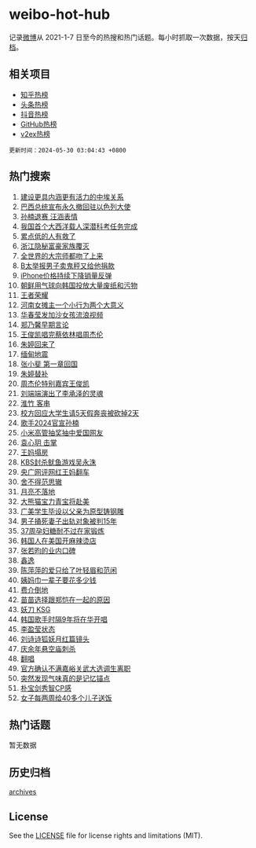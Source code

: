 # weibo-hot-hub

记录[微博](https://www.weibo.com)从 2021-1-7 日至今的热搜和热门话题。每小时抓取一次数据，按天[归档](archives)。

## 相关项目

- [知乎热榜](https://github.com/lonnyzhang423/zhihu-hot-hub)
- [头条热榜](https://github.com/lonnyzhang423/toutiao-hot-hub)
- [抖音热榜](https://github.com/lonnyzhang423/douyin-hot-hub)
- [GitHub热榜](https://github.com/lonnyzhang423/github-hot-hub)
- [v2ex热榜](https://github.com/lonnyzhang423/v2ex-hot-hub)


`更新时间：2024-05-30 03:04:43 +0800`

## 热门搜索

1. [建设更具内涵更有活力的中埃关系](https://m.weibo.cn/search?containerid=100103type%3D1%26t%3D10%26q%3D%23%E5%BB%BA%E8%AE%BE%E6%9B%B4%E5%85%B7%E5%86%85%E6%B6%B5%E6%9B%B4%E6%9C%89%E6%B4%BB%E5%8A%9B%E7%9A%84%E4%B8%AD%E5%9F%83%E5%85%B3%E7%B3%BB%23&stream_entry_id=51&isnewpage=1&extparam=seat%3D1%26filter_type%3Drealtimehot%26stream_entry_id%3D51%26c_type%3D51%26pos%3D0%26cate%3D10103%26q%3D%2523%25E5%25BB%25BA%25E8%25AE%25BE%25E6%259B%25B4%25E5%2585%25B7%25E5%2586%2585%25E6%25B6%25B5%25E6%259B%25B4%25E6%259C%2589%25E6%25B4%25BB%25E5%258A%259B%25E7%259A%2584%25E4%25B8%25AD%25E5%259F%2583%25E5%2585%25B3%25E7%25B3%25BB%2523%26dgr%3D0%26display_time%3D1717009482%26pre_seqid%3D1717009482799031574164)
1. [巴西总统宣布永久撤回驻以色列大使](https://m.weibo.cn/search?containerid=100103type%3D1%26t%3D10%26q%3D%23%E5%B7%B4%E8%A5%BF%E6%80%BB%E7%BB%9F%E5%AE%A3%E5%B8%83%E6%B0%B8%E4%B9%85%E6%92%A4%E5%9B%9E%E9%A9%BB%E4%BB%A5%E8%89%B2%E5%88%97%E5%A4%A7%E4%BD%BF%23&stream_entry_id=31&isnewpage=1&extparam=seat%3D1%26filter_type%3Drealtimehot%26lcate%3D5001%26c_type%3D31%26realpos%3D1%26cate%3D5001%26q%3D%2523%25E5%25B7%25B4%25E8%25A5%25BF%25E6%2580%25BB%25E7%25BB%259F%25E5%25AE%25A3%25E5%25B8%2583%25E6%25B0%25B8%25E4%25B9%2585%25E6%2592%25A4%25E5%259B%259E%25E9%25A9%25BB%25E4%25BB%25A5%25E8%2589%25B2%25E5%2588%2597%25E5%25A4%25A7%25E4%25BD%25BF%2523%26band_rank%3D1%26stream_entry_id%3D31%26pos%3D0%26dgr%3D0%26flag%3D2%26display_time%3D1717009482%26pre_seqid%3D1717009482799031574164)
1. [孙楠退赛 汪涵表情](https://m.weibo.cn/search?containerid=100103type%3D1%26t%3D10%26q%3D%E5%AD%99%E6%A5%A0%E9%80%80%E8%B5%9B+%E6%B1%AA%E6%B6%B5%E8%A1%A8%E6%83%85&stream_entry_id=31&isnewpage=1&extparam=seat%3D1%26filter_type%3Drealtimehot%26lcate%3D5001%26c_type%3D31%26realpos%3D2%26cate%3D5001%26q%3D%25E5%25AD%2599%25E6%25A5%25A0%25E9%2580%2580%25E8%25B5%259B%2520%25E6%25B1%25AA%25E6%25B6%25B5%25E8%25A1%25A8%25E6%2583%2585%26band_rank%3D2%26stream_entry_id%3D31%26pos%3D1%26dgr%3D0%26flag%3D2%26display_time%3D1717009482%26pre_seqid%3D1717009482799031574164)
1. [我国首个大西洋载人深潜科考任务完成](https://m.weibo.cn/search?containerid=100103type%3D1%26t%3D10%26q%3D%23%E6%88%91%E5%9B%BD%E9%A6%96%E4%B8%AA%E5%A4%A7%E8%A5%BF%E6%B4%8B%E8%BD%BD%E4%BA%BA%E6%B7%B1%E6%BD%9C%E7%A7%91%E8%80%83%E4%BB%BB%E5%8A%A1%E5%AE%8C%E6%88%90%23&stream_entry_id=31&isnewpage=1&extparam=seat%3D1%26filter_type%3Drealtimehot%26lcate%3D5001%26c_type%3D31%26realpos%3D3%26cate%3D5001%26q%3D%2523%25E6%2588%2591%25E5%259B%25BD%25E9%25A6%2596%25E4%25B8%25AA%25E5%25A4%25A7%25E8%25A5%25BF%25E6%25B4%258B%25E8%25BD%25BD%25E4%25BA%25BA%25E6%25B7%25B1%25E6%25BD%259C%25E7%25A7%2591%25E8%2580%2583%25E4%25BB%25BB%25E5%258A%25A1%25E5%25AE%258C%25E6%2588%2590%2523%26band_rank%3D3%26stream_entry_id%3D31%26pos%3D2%26dgr%3D0%26flag%3D0%26display_time%3D1717009482%26pre_seqid%3D1717009482799031574164)
1. [累点低的人有救了](https://m.weibo.cn/search?containerid=100103type%3D1%26t%3D10%26q%3D%23%E7%B4%AF%E7%82%B9%E4%BD%8E%E7%9A%84%E4%BA%BA%E6%9C%89%E6%95%91%E4%BA%86%23&stream_entry_id=31&isnewpage=1&extparam=seat%3D1%26filter_type%3Drealtimehot%26lcate%3D5001%26c_type%3D31%26cate%3D5001%26q%3D%2523%25E7%25B4%25AF%25E7%2582%25B9%25E4%25BD%258E%25E7%259A%2584%25E4%25BA%25BA%25E6%259C%2589%25E6%2595%2591%25E4%25BA%2586%2523%26band_rank%3D4%26adid%3D240043%26is_ad_pos%3D1%26dgr%3D0%26stream_entry_id%3D31%26topic_ad%3D1%26pos%3D3%26display_time%3D1717009482%26pre_seqid%3D1717009482799031574164)
1. [浙江隐秘富豪家族覆灭](https://m.weibo.cn/search?containerid=100103type%3D1%26t%3D10%26q%3D%23%E6%B5%99%E6%B1%9F%E9%9A%90%E7%A7%98%E5%AF%8C%E8%B1%AA%E5%AE%B6%E6%97%8F%E8%A6%86%E7%81%AD%23&stream_entry_id=31&isnewpage=1&extparam=seat%3D1%26filter_type%3Drealtimehot%26lcate%3D5001%26c_type%3D31%26realpos%3D4%26cate%3D5001%26q%3D%2523%25E6%25B5%2599%25E6%25B1%259F%25E9%259A%2590%25E7%25A7%2598%25E5%25AF%258C%25E8%25B1%25AA%25E5%25AE%25B6%25E6%2597%258F%25E8%25A6%2586%25E7%2581%25AD%2523%26band_rank%3D4%26stream_entry_id%3D31%26pos%3D4%26dgr%3D0%26flag%3D2%26display_time%3D1717009482%26pre_seqid%3D1717009482799031574164)
1. [全世界的大宗师都吻了上来](https://m.weibo.cn/search?containerid=100103type%3D1%26t%3D10%26q%3D%E5%85%A8%E4%B8%96%E7%95%8C%E7%9A%84%E5%A4%A7%E5%AE%97%E5%B8%88%E9%83%BD%E5%90%BB%E4%BA%86%E4%B8%8A%E6%9D%A5&stream_entry_id=31&isnewpage=1&extparam=seat%3D1%26filter_type%3Drealtimehot%26lcate%3D5001%26c_type%3D31%26realpos%3D5%26cate%3D5001%26q%3D%25E5%2585%25A8%25E4%25B8%2596%25E7%2595%258C%25E7%259A%2584%25E5%25A4%25A7%25E5%25AE%2597%25E5%25B8%2588%25E9%2583%25BD%25E5%2590%25BB%25E4%25BA%2586%25E4%25B8%258A%25E6%259D%25A5%26band_rank%3D5%26stream_entry_id%3D31%26pos%3D5%26dgr%3D0%26flag%3D2%26display_time%3D1717009482%26pre_seqid%3D1717009482799031574164)
1. [B太举报男子卖鬼秤又给他捐款](https://m.weibo.cn/search?containerid=100103type%3D1%26t%3D10%26q%3D%23B%E5%A4%AA%E4%B8%BE%E6%8A%A5%E7%94%B7%E5%AD%90%E5%8D%96%E9%AC%BC%E7%A7%A4%E5%8F%88%E7%BB%99%E4%BB%96%E6%8D%90%E6%AC%BE%23&stream_entry_id=31&isnewpage=1&extparam=seat%3D1%26filter_type%3Drealtimehot%26lcate%3D5001%26c_type%3D31%26realpos%3D6%26cate%3D5001%26q%3D%2523B%25E5%25A4%25AA%25E4%25B8%25BE%25E6%258A%25A5%25E7%2594%25B7%25E5%25AD%2590%25E5%258D%2596%25E9%25AC%25BC%25E7%25A7%25A4%25E5%258F%2588%25E7%25BB%2599%25E4%25BB%2596%25E6%258D%2590%25E6%25AC%25BE%2523%26band_rank%3D6%26stream_entry_id%3D31%26pos%3D6%26dgr%3D0%26flag%3D2%26display_time%3D1717009482%26pre_seqid%3D1717009482799031574164)
1. [iPhone价格持续下降销量反弹](https://m.weibo.cn/search?containerid=100103type%3D1%26t%3D10%26q%3D%23iPhone%E4%BB%B7%E6%A0%BC%E6%8C%81%E7%BB%AD%E4%B8%8B%E9%99%8D%E9%94%80%E9%87%8F%E5%8F%8D%E5%BC%B9%23&stream_entry_id=31&isnewpage=1&extparam=seat%3D1%26filter_type%3Drealtimehot%26lcate%3D5001%26c_type%3D31%26realpos%3D7%26cate%3D5001%26q%3D%2523iPhone%25E4%25BB%25B7%25E6%25A0%25BC%25E6%258C%2581%25E7%25BB%25AD%25E4%25B8%258B%25E9%2599%258D%25E9%2594%2580%25E9%2587%258F%25E5%258F%258D%25E5%25BC%25B9%2523%26band_rank%3D7%26stream_entry_id%3D31%26pos%3D7%26dgr%3D0%26flag%3D2%26display_time%3D1717009482%26pre_seqid%3D1717009482799031574164)
1. [朝鲜用气球向韩国投放大量废纸和污物](https://m.weibo.cn/search?containerid=100103type%3D1%26t%3D10%26q%3D%23%E6%9C%9D%E9%B2%9C%E7%94%A8%E6%B0%94%E7%90%83%E5%90%91%E9%9F%A9%E5%9B%BD%E6%8A%95%E6%94%BE%E5%A4%A7%E9%87%8F%E5%BA%9F%E7%BA%B8%E5%92%8C%E6%B1%A1%E7%89%A9%23&stream_entry_id=31&isnewpage=1&extparam=seat%3D1%26filter_type%3Drealtimehot%26lcate%3D5001%26c_type%3D31%26realpos%3D8%26cate%3D5001%26q%3D%2523%25E6%259C%259D%25E9%25B2%259C%25E7%2594%25A8%25E6%25B0%2594%25E7%2590%2583%25E5%2590%2591%25E9%259F%25A9%25E5%259B%25BD%25E6%258A%2595%25E6%2594%25BE%25E5%25A4%25A7%25E9%2587%258F%25E5%25BA%259F%25E7%25BA%25B8%25E5%2592%258C%25E6%25B1%25A1%25E7%2589%25A9%2523%26band_rank%3D8%26stream_entry_id%3D31%26pos%3D8%26dgr%3D0%26flag%3D2%26display_time%3D1717009482%26pre_seqid%3D1717009482799031574164)
1. [王者荣耀](https://m.weibo.cn/search?containerid=100103type%3D1%26t%3D10%26q%3D%E7%8E%8B%E8%80%85%E8%8D%A3%E8%80%80&stream_entry_id=31&isnewpage=1&extparam=seat%3D1%26filter_type%3Drealtimehot%26lcate%3D5001%26c_type%3D31%26realpos%3D9%26cate%3D5001%26q%3D%25E7%258E%258B%25E8%2580%2585%25E8%258D%25A3%25E8%2580%2580%26band_rank%3D9%26stream_entry_id%3D31%26pos%3D9%26dgr%3D0%26flag%3D0%26display_time%3D1717009482%26pre_seqid%3D1717009482799031574164)
1. [河南女摊主一个小行为两个大意义](https://m.weibo.cn/search?containerid=100103type%3D1%26t%3D10%26q%3D%23%E6%B2%B3%E5%8D%97%E5%A5%B3%E6%91%8A%E4%B8%BB%E4%B8%80%E4%B8%AA%E5%B0%8F%E8%A1%8C%E4%B8%BA%E4%B8%A4%E4%B8%AA%E5%A4%A7%E6%84%8F%E4%B9%89%23&stream_entry_id=31&isnewpage=1&extparam=seat%3D1%26filter_type%3Drealtimehot%26lcate%3D5001%26c_type%3D31%26realpos%3D10%26cate%3D5001%26q%3D%2523%25E6%25B2%25B3%25E5%258D%2597%25E5%25A5%25B3%25E6%2591%258A%25E4%25B8%25BB%25E4%25B8%2580%25E4%25B8%25AA%25E5%25B0%258F%25E8%25A1%258C%25E4%25B8%25BA%25E4%25B8%25A4%25E4%25B8%25AA%25E5%25A4%25A7%25E6%2584%258F%25E4%25B9%2589%2523%26band_rank%3D10%26stream_entry_id%3D31%26pos%3D10%26dgr%3D0%26flag%3D32768%26display_time%3D1717009482%26pre_seqid%3D1717009482799031574164)
1. [华春莹发加沙女孩流浪视频](https://m.weibo.cn/search?containerid=100103type%3D1%26t%3D10%26q%3D%23%E5%8D%8E%E6%98%A5%E8%8E%B9%E5%8F%91%E5%8A%A0%E6%B2%99%E5%A5%B3%E5%AD%A9%E6%B5%81%E6%B5%AA%E8%A7%86%E9%A2%91%23&stream_entry_id=31&isnewpage=1&extparam=seat%3D1%26filter_type%3Drealtimehot%26lcate%3D5001%26c_type%3D31%26realpos%3D11%26cate%3D5001%26q%3D%2523%25E5%258D%258E%25E6%2598%25A5%25E8%258E%25B9%25E5%258F%2591%25E5%258A%25A0%25E6%25B2%2599%25E5%25A5%25B3%25E5%25AD%25A9%25E6%25B5%2581%25E6%25B5%25AA%25E8%25A7%2586%25E9%25A2%2591%2523%26band_rank%3D11%26stream_entry_id%3D31%26pos%3D11%26dgr%3D0%26flag%3D1%26display_time%3D1717009482%26pre_seqid%3D1717009482799031574164)
1. [郑乃馨早期言论](https://m.weibo.cn/search?containerid=100103type%3D1%26t%3D10%26q%3D%23%E9%83%91%E4%B9%83%E9%A6%A8%E6%97%A9%E6%9C%9F%E8%A8%80%E8%AE%BA%23&stream_entry_id=31&isnewpage=1&extparam=seat%3D1%26filter_type%3Drealtimehot%26lcate%3D5001%26c_type%3D31%26realpos%3D12%26cate%3D5001%26q%3D%2523%25E9%2583%2591%25E4%25B9%2583%25E9%25A6%25A8%25E6%2597%25A9%25E6%259C%259F%25E8%25A8%2580%25E8%25AE%25BA%2523%26band_rank%3D12%26stream_entry_id%3D31%26pos%3D12%26dgr%3D0%26flag%3D2%26display_time%3D1717009482%26pre_seqid%3D1717009482799031574164)
1. [王俊凯唱完蔡依林唱周杰伦](https://m.weibo.cn/search?containerid=100103type%3D1%26t%3D10%26q%3D%23%E7%8E%8B%E4%BF%8A%E5%87%AF%E5%94%B1%E5%AE%8C%E8%94%A1%E4%BE%9D%E6%9E%97%E5%94%B1%E5%91%A8%E6%9D%B0%E4%BC%A6%23&stream_entry_id=31&isnewpage=1&extparam=seat%3D1%26filter_type%3Drealtimehot%26lcate%3D5001%26c_type%3D31%26realpos%3D13%26cate%3D5001%26q%3D%2523%25E7%258E%258B%25E4%25BF%258A%25E5%2587%25AF%25E5%2594%25B1%25E5%25AE%258C%25E8%2594%25A1%25E4%25BE%259D%25E6%259E%2597%25E5%2594%25B1%25E5%2591%25A8%25E6%259D%25B0%25E4%25BC%25A6%2523%26band_rank%3D13%26stream_entry_id%3D31%26pos%3D13%26dgr%3D0%26flag%3D2%26display_time%3D1717009482%26pre_seqid%3D1717009482799031574164)
1. [朱婷回来了](https://m.weibo.cn/search?containerid=100103type%3D1%26t%3D10%26q%3D%E6%9C%B1%E5%A9%B7%E5%9B%9E%E6%9D%A5%E4%BA%86&stream_entry_id=31&isnewpage=1&extparam=seat%3D1%26filter_type%3Drealtimehot%26lcate%3D5001%26c_type%3D31%26realpos%3D14%26cate%3D5001%26q%3D%25E6%259C%25B1%25E5%25A9%25B7%25E5%259B%259E%25E6%259D%25A5%25E4%25BA%2586%26band_rank%3D14%26stream_entry_id%3D31%26pos%3D14%26dgr%3D0%26flag%3D0%26display_time%3D1717009482%26pre_seqid%3D1717009482799031574164)
1. [缅甸地震](https://m.weibo.cn/search?containerid=100103type%3D1%26t%3D10%26q%3D%E7%BC%85%E7%94%B8%E5%9C%B0%E9%9C%87&stream_entry_id=31&isnewpage=1&extparam=seat%3D1%26filter_type%3Drealtimehot%26lcate%3D5001%26c_type%3D31%26realpos%3D15%26cate%3D5001%26q%3D%25E7%25BC%2585%25E7%2594%25B8%25E5%259C%25B0%25E9%259C%2587%26band_rank%3D15%26stream_entry_id%3D31%26pos%3D15%26dgr%3D0%26flag%3D0%26display_time%3D1717009482%26pre_seqid%3D1717009482799031574164)
1. [张小斐 第一章回国](https://m.weibo.cn/search?containerid=100103type%3D1%26t%3D10%26q%3D%E5%BC%A0%E5%B0%8F%E6%96%90+%E7%AC%AC%E4%B8%80%E7%AB%A0%E5%9B%9E%E5%9B%BD&stream_entry_id=31&isnewpage=1&extparam=seat%3D1%26filter_type%3Drealtimehot%26lcate%3D5001%26c_type%3D31%26realpos%3D16%26cate%3D5001%26q%3D%25E5%25BC%25A0%25E5%25B0%258F%25E6%2596%2590%2520%25E7%25AC%25AC%25E4%25B8%2580%25E7%25AB%25A0%25E5%259B%259E%25E5%259B%25BD%26band_rank%3D16%26stream_entry_id%3D31%26pos%3D16%26dgr%3D0%26flag%3D2%26display_time%3D1717009482%26pre_seqid%3D1717009482799031574164)
1. [朱婷替补](https://m.weibo.cn/search?containerid=100103type%3D1%26t%3D10%26q%3D%E6%9C%B1%E5%A9%B7%E6%9B%BF%E8%A1%A5&stream_entry_id=31&isnewpage=1&extparam=seat%3D1%26filter_type%3Drealtimehot%26lcate%3D5001%26c_type%3D31%26realpos%3D17%26cate%3D5001%26q%3D%25E6%259C%25B1%25E5%25A9%25B7%25E6%259B%25BF%25E8%25A1%25A5%26band_rank%3D17%26stream_entry_id%3D31%26pos%3D17%26dgr%3D0%26flag%3D0%26display_time%3D1717009482%26pre_seqid%3D1717009482799031574164)
1. [周杰伦特别嘉宾王俊凯](https://m.weibo.cn/search?containerid=100103type%3D1%26t%3D10%26q%3D%23%E5%91%A8%E6%9D%B0%E4%BC%A6%E7%89%B9%E5%88%AB%E5%98%89%E5%AE%BE%E7%8E%8B%E4%BF%8A%E5%87%AF%23&stream_entry_id=31&isnewpage=1&extparam=seat%3D1%26filter_type%3Drealtimehot%26lcate%3D5001%26c_type%3D31%26realpos%3D18%26cate%3D5001%26q%3D%2523%25E5%2591%25A8%25E6%259D%25B0%25E4%25BC%25A6%25E7%2589%25B9%25E5%2588%25AB%25E5%2598%2589%25E5%25AE%25BE%25E7%258E%258B%25E4%25BF%258A%25E5%2587%25AF%2523%26band_rank%3D18%26stream_entry_id%3D31%26pos%3D18%26dgr%3D0%26flag%3D0%26display_time%3D1717009482%26pre_seqid%3D1717009482799031574164)
1. [刘端端演出了李承泽的灵魂](https://m.weibo.cn/search?containerid=100103type%3D1%26t%3D10%26q%3D%E5%88%98%E7%AB%AF%E7%AB%AF%E6%BC%94%E5%87%BA%E4%BA%86%E6%9D%8E%E6%89%BF%E6%B3%BD%E7%9A%84%E7%81%B5%E9%AD%82&stream_entry_id=31&isnewpage=1&extparam=seat%3D1%26filter_type%3Drealtimehot%26lcate%3D5001%26c_type%3D31%26realpos%3D19%26cate%3D5001%26q%3D%25E5%2588%2598%25E7%25AB%25AF%25E7%25AB%25AF%25E6%25BC%2594%25E5%2587%25BA%25E4%25BA%2586%25E6%259D%258E%25E6%2589%25BF%25E6%25B3%25BD%25E7%259A%2584%25E7%2581%25B5%25E9%25AD%2582%26band_rank%3D19%26stream_entry_id%3D31%26pos%3D19%26dgr%3D0%26flag%3D0%26display_time%3D1717009482%26pre_seqid%3D1717009482799031574164)
1. [淮竹 客串](https://m.weibo.cn/search?containerid=100103type%3D1%26t%3D10%26q%3D%E6%B7%AE%E7%AB%B9+%E5%AE%A2%E4%B8%B2&stream_entry_id=31&isnewpage=1&extparam=seat%3D1%26filter_type%3Drealtimehot%26lcate%3D5001%26c_type%3D31%26realpos%3D20%26cate%3D5001%26q%3D%25E6%25B7%25AE%25E7%25AB%25B9%2520%25E5%25AE%25A2%25E4%25B8%25B2%26band_rank%3D20%26stream_entry_id%3D31%26pos%3D20%26dgr%3D0%26flag%3D2%26display_time%3D1717009482%26pre_seqid%3D1717009482799031574164)
1. [校方回应大学生请5天假奔丧被砍掉2天](https://m.weibo.cn/search?containerid=100103type%3D1%26t%3D10%26q%3D%23%E6%A0%A1%E6%96%B9%E5%9B%9E%E5%BA%94%E5%A4%A7%E5%AD%A6%E7%94%9F%E8%AF%B75%E5%A4%A9%E5%81%87%E5%A5%94%E4%B8%A7%E8%A2%AB%E7%A0%8D%E6%8E%892%E5%A4%A9%23&stream_entry_id=31&isnewpage=1&extparam=seat%3D1%26filter_type%3Drealtimehot%26lcate%3D5001%26c_type%3D31%26realpos%3D21%26cate%3D5001%26q%3D%2523%25E6%25A0%25A1%25E6%2596%25B9%25E5%259B%259E%25E5%25BA%2594%25E5%25A4%25A7%25E5%25AD%25A6%25E7%2594%259F%25E8%25AF%25B75%25E5%25A4%25A9%25E5%2581%2587%25E5%25A5%2594%25E4%25B8%25A7%25E8%25A2%25AB%25E7%25A0%258D%25E6%258E%25892%25E5%25A4%25A9%2523%26band_rank%3D21%26stream_entry_id%3D31%26pos%3D21%26dgr%3D0%26flag%3D0%26display_time%3D1717009482%26pre_seqid%3D1717009482799031574164)
1. [歌手2024官宣孙楠](https://m.weibo.cn/search?containerid=100103type%3D1%26t%3D10%26q%3D%23%E6%AD%8C%E6%89%8B2024%E5%AE%98%E5%AE%A3%E5%AD%99%E6%A5%A0%23&stream_entry_id=31&isnewpage=1&extparam=seat%3D1%26filter_type%3Drealtimehot%26lcate%3D5001%26c_type%3D31%26realpos%3D22%26cate%3D5001%26q%3D%2523%25E6%25AD%258C%25E6%2589%258B2024%25E5%25AE%2598%25E5%25AE%25A3%25E5%25AD%2599%25E6%25A5%25A0%2523%26band_rank%3D22%26stream_entry_id%3D31%26pos%3D22%26dgr%3D0%26flag%3D1%26display_time%3D1717009482%26pre_seqid%3D1717009482799031574164)
1. [小米高管抽奖抽中爱国网友](https://m.weibo.cn/search?containerid=100103type%3D1%26t%3D10%26q%3D%23%E5%B0%8F%E7%B1%B3%E9%AB%98%E7%AE%A1%E6%8A%BD%E5%A5%96%E6%8A%BD%E4%B8%AD%E7%88%B1%E5%9B%BD%E7%BD%91%E5%8F%8B%23&stream_entry_id=31&isnewpage=1&extparam=seat%3D1%26filter_type%3Drealtimehot%26lcate%3D5001%26c_type%3D31%26realpos%3D23%26cate%3D5001%26q%3D%2523%25E5%25B0%258F%25E7%25B1%25B3%25E9%25AB%2598%25E7%25AE%25A1%25E6%258A%25BD%25E5%25A5%2596%25E6%258A%25BD%25E4%25B8%25AD%25E7%2588%25B1%25E5%259B%25BD%25E7%25BD%2591%25E5%258F%258B%2523%26band_rank%3D23%26stream_entry_id%3D31%26pos%3D23%26dgr%3D0%26flag%3D0%26display_time%3D1717009482%26pre_seqid%3D1717009482799031574164)
1. [袁心玥 击掌](https://m.weibo.cn/search?containerid=100103type%3D1%26t%3D10%26q%3D%E8%A2%81%E5%BF%83%E7%8E%A5+%E5%87%BB%E6%8E%8C&stream_entry_id=31&isnewpage=1&extparam=seat%3D1%26filter_type%3Drealtimehot%26lcate%3D5001%26c_type%3D31%26realpos%3D24%26cate%3D5001%26q%3D%25E8%25A2%2581%25E5%25BF%2583%25E7%258E%25A5%2520%25E5%2587%25BB%25E6%258E%258C%26band_rank%3D24%26stream_entry_id%3D31%26pos%3D24%26dgr%3D0%26flag%3D0%26display_time%3D1717009482%26pre_seqid%3D1717009482799031574164)
1. [王妈塌房](https://m.weibo.cn/search?containerid=100103type%3D1%26t%3D10%26q%3D%E7%8E%8B%E5%A6%88%E5%A1%8C%E6%88%BF&stream_entry_id=31&isnewpage=1&extparam=seat%3D1%26filter_type%3Drealtimehot%26lcate%3D5001%26c_type%3D31%26realpos%3D25%26cate%3D5001%26q%3D%25E7%258E%258B%25E5%25A6%2588%25E5%25A1%258C%25E6%2588%25BF%26band_rank%3D25%26stream_entry_id%3D31%26pos%3D25%26dgr%3D0%26flag%3D0%26display_time%3D1717009482%26pre_seqid%3D1717009482799031574164)
1. [KBS封杀鱿鱼游戏吴永洙](https://m.weibo.cn/search?containerid=100103type%3D1%26t%3D10%26q%3D%23KBS%E5%B0%81%E6%9D%80%E9%B1%BF%E9%B1%BC%E6%B8%B8%E6%88%8F%E5%90%B4%E6%B0%B8%E6%B4%99%23&stream_entry_id=31&isnewpage=1&extparam=seat%3D1%26filter_type%3Drealtimehot%26lcate%3D5001%26c_type%3D31%26realpos%3D26%26cate%3D5001%26q%3D%2523KBS%25E5%25B0%2581%25E6%259D%2580%25E9%25B1%25BF%25E9%25B1%25BC%25E6%25B8%25B8%25E6%2588%258F%25E5%2590%25B4%25E6%25B0%25B8%25E6%25B4%2599%2523%26band_rank%3D26%26stream_entry_id%3D31%26pos%3D26%26dgr%3D0%26flag%3D0%26display_time%3D1717009482%26pre_seqid%3D1717009482799031574164)
1. [央广网评网红王妈翻车](https://m.weibo.cn/search?containerid=100103type%3D1%26t%3D10%26q%3D%23%E5%A4%AE%E5%B9%BF%E7%BD%91%E8%AF%84%E7%BD%91%E7%BA%A2%E7%8E%8B%E5%A6%88%E7%BF%BB%E8%BD%A6%23&stream_entry_id=31&isnewpage=1&extparam=seat%3D1%26filter_type%3Drealtimehot%26lcate%3D5001%26c_type%3D31%26realpos%3D27%26cate%3D5001%26q%3D%2523%25E5%25A4%25AE%25E5%25B9%25BF%25E7%25BD%2591%25E8%25AF%2584%25E7%25BD%2591%25E7%25BA%25A2%25E7%258E%258B%25E5%25A6%2588%25E7%25BF%25BB%25E8%25BD%25A6%2523%26band_rank%3D27%26stream_entry_id%3D31%26pos%3D27%26dgr%3D0%26flag%3D0%26display_time%3D1717009482%26pre_seqid%3D1717009482799031574164)
1. [舍不得范思辙](https://m.weibo.cn/search?containerid=100103type%3D1%26t%3D10%26q%3D%23%E8%88%8D%E4%B8%8D%E5%BE%97%E8%8C%83%E6%80%9D%E8%BE%99%23&stream_entry_id=31&isnewpage=1&extparam=seat%3D1%26filter_type%3Drealtimehot%26lcate%3D5001%26c_type%3D31%26realpos%3D28%26cate%3D5001%26q%3D%2523%25E8%2588%258D%25E4%25B8%258D%25E5%25BE%2597%25E8%258C%2583%25E6%2580%259D%25E8%25BE%2599%2523%26band_rank%3D28%26stream_entry_id%3D31%26pos%3D28%26dgr%3D0%26flag%3D0%26display_time%3D1717009482%26pre_seqid%3D1717009482799031574164)
1. [月亮不落地](https://m.weibo.cn/search?containerid=100103type%3D1%26t%3D10%26q%3D%E6%9C%88%E4%BA%AE%E4%B8%8D%E8%90%BD%E5%9C%B0&stream_entry_id=31&isnewpage=1&extparam=seat%3D1%26filter_type%3Drealtimehot%26lcate%3D5001%26c_type%3D31%26realpos%3D29%26cate%3D5001%26q%3D%25E6%259C%2588%25E4%25BA%25AE%25E4%25B8%258D%25E8%2590%25BD%25E5%259C%25B0%26band_rank%3D29%26stream_entry_id%3D31%26pos%3D29%26dgr%3D0%26flag%3D0%26display_time%3D1717009482%26pre_seqid%3D1717009482799031574164)
1. [大熊猫宝力青宝将赴美](https://m.weibo.cn/search?containerid=100103type%3D1%26t%3D10%26q%3D%23%E5%A4%A7%E7%86%8A%E7%8C%AB%E5%AE%9D%E5%8A%9B%E9%9D%92%E5%AE%9D%E5%B0%86%E8%B5%B4%E7%BE%8E%23&stream_entry_id=31&isnewpage=1&extparam=seat%3D1%26filter_type%3Drealtimehot%26lcate%3D5001%26c_type%3D31%26realpos%3D30%26cate%3D5001%26q%3D%2523%25E5%25A4%25A7%25E7%2586%258A%25E7%258C%25AB%25E5%25AE%259D%25E5%258A%259B%25E9%259D%2592%25E5%25AE%259D%25E5%25B0%2586%25E8%25B5%25B4%25E7%25BE%258E%2523%26band_rank%3D30%26stream_entry_id%3D31%26pos%3D30%26dgr%3D0%26flag%3D0%26display_time%3D1717009482%26pre_seqid%3D1717009482799031574164)
1. [广美学生毕设以父亲为原型铸钢雕](https://m.weibo.cn/search?containerid=100103type%3D1%26t%3D10%26q%3D%23%E5%B9%BF%E7%BE%8E%E5%AD%A6%E7%94%9F%E6%AF%95%E8%AE%BE%E4%BB%A5%E7%88%B6%E4%BA%B2%E4%B8%BA%E5%8E%9F%E5%9E%8B%E9%93%B8%E9%92%A2%E9%9B%95%23&stream_entry_id=31&isnewpage=1&extparam=seat%3D1%26filter_type%3Drealtimehot%26lcate%3D5001%26c_type%3D31%26realpos%3D31%26cate%3D5001%26q%3D%2523%25E5%25B9%25BF%25E7%25BE%258E%25E5%25AD%25A6%25E7%2594%259F%25E6%25AF%2595%25E8%25AE%25BE%25E4%25BB%25A5%25E7%2588%25B6%25E4%25BA%25B2%25E4%25B8%25BA%25E5%258E%259F%25E5%259E%258B%25E9%2593%25B8%25E9%2592%25A2%25E9%259B%2595%2523%26band_rank%3D31%26stream_entry_id%3D31%26pos%3D31%26dgr%3D0%26flag%3D0%26display_time%3D1717009482%26pre_seqid%3D1717009482799031574164)
1. [男子捅死妻子出轨对象被判15年](https://m.weibo.cn/search?containerid=100103type%3D1%26t%3D10%26q%3D%23%E7%94%B7%E5%AD%90%E6%8D%85%E6%AD%BB%E5%A6%BB%E5%AD%90%E5%87%BA%E8%BD%A8%E5%AF%B9%E8%B1%A1%E8%A2%AB%E5%88%A415%E5%B9%B4%23&stream_entry_id=31&isnewpage=1&extparam=seat%3D1%26filter_type%3Drealtimehot%26lcate%3D5001%26c_type%3D31%26realpos%3D32%26cate%3D5001%26q%3D%2523%25E7%2594%25B7%25E5%25AD%2590%25E6%258D%2585%25E6%25AD%25BB%25E5%25A6%25BB%25E5%25AD%2590%25E5%2587%25BA%25E8%25BD%25A8%25E5%25AF%25B9%25E8%25B1%25A1%25E8%25A2%25AB%25E5%2588%25A415%25E5%25B9%25B4%2523%26band_rank%3D32%26stream_entry_id%3D31%26pos%3D32%26dgr%3D0%26flag%3D0%26display_time%3D1717009482%26pre_seqid%3D1717009482799031574164)
1. [37周孕妇糖耐不过在家锻炼](https://m.weibo.cn/search?containerid=100103type%3D1%26t%3D10%26q%3D%2337%E5%91%A8%E5%AD%95%E5%A6%87%E7%B3%96%E8%80%90%E4%B8%8D%E8%BF%87%E5%9C%A8%E5%AE%B6%E9%94%BB%E7%82%BC%23&stream_entry_id=31&isnewpage=1&extparam=seat%3D1%26filter_type%3Drealtimehot%26lcate%3D5001%26c_type%3D31%26realpos%3D33%26cate%3D5001%26q%3D%252337%25E5%2591%25A8%25E5%25AD%2595%25E5%25A6%2587%25E7%25B3%2596%25E8%2580%2590%25E4%25B8%258D%25E8%25BF%2587%25E5%259C%25A8%25E5%25AE%25B6%25E9%2594%25BB%25E7%2582%25BC%2523%26band_rank%3D33%26stream_entry_id%3D31%26pos%3D33%26dgr%3D0%26flag%3D0%26display_time%3D1717009482%26pre_seqid%3D1717009482799031574164)
1. [韩国人在美国开麻辣烫店](https://m.weibo.cn/search?containerid=100103type%3D1%26t%3D10%26q%3D%23%E9%9F%A9%E5%9B%BD%E4%BA%BA%E5%9C%A8%E7%BE%8E%E5%9B%BD%E5%BC%80%E9%BA%BB%E8%BE%A3%E7%83%AB%E5%BA%97%23&stream_entry_id=31&isnewpage=1&extparam=seat%3D1%26filter_type%3Drealtimehot%26lcate%3D5001%26c_type%3D31%26realpos%3D34%26cate%3D5001%26q%3D%2523%25E9%259F%25A9%25E5%259B%25BD%25E4%25BA%25BA%25E5%259C%25A8%25E7%25BE%258E%25E5%259B%25BD%25E5%25BC%2580%25E9%25BA%25BB%25E8%25BE%25A3%25E7%2583%25AB%25E5%25BA%2597%2523%26band_rank%3D34%26stream_entry_id%3D31%26pos%3D34%26dgr%3D0%26flag%3D0%26display_time%3D1717009482%26pre_seqid%3D1717009482799031574164)
1. [张若昀的业内口碑](https://m.weibo.cn/search?containerid=100103type%3D1%26t%3D10%26q%3D%23%E5%BC%A0%E8%8B%A5%E6%98%80%E7%9A%84%E4%B8%9A%E5%86%85%E5%8F%A3%E7%A2%91%23&stream_entry_id=31&isnewpage=1&extparam=seat%3D1%26filter_type%3Drealtimehot%26lcate%3D5001%26c_type%3D31%26realpos%3D35%26cate%3D5001%26q%3D%2523%25E5%25BC%25A0%25E8%258B%25A5%25E6%2598%2580%25E7%259A%2584%25E4%25B8%259A%25E5%2586%2585%25E5%258F%25A3%25E7%25A2%2591%2523%26band_rank%3D35%26stream_entry_id%3D31%26pos%3D35%26dgr%3D0%26flag%3D0%26display_time%3D1717009482%26pre_seqid%3D1717009482799031574164)
1. [鑫逸](https://m.weibo.cn/search?containerid=100103type%3D1%26t%3D10%26q%3D%E9%91%AB%E9%80%B8&stream_entry_id=31&isnewpage=1&extparam=seat%3D1%26filter_type%3Drealtimehot%26lcate%3D5001%26c_type%3D31%26realpos%3D36%26cate%3D5001%26q%3D%25E9%2591%25AB%25E9%2580%25B8%26band_rank%3D36%26stream_entry_id%3D31%26pos%3D36%26dgr%3D0%26flag%3D0%26display_time%3D1717009482%26pre_seqid%3D1717009482799031574164)
1. [陈萍萍的爱只给了叶轻眉和范闲](https://m.weibo.cn/search?containerid=100103type%3D1%26t%3D10%26q%3D%E9%99%88%E8%90%8D%E8%90%8D%E7%9A%84%E7%88%B1%E5%8F%AA%E7%BB%99%E4%BA%86%E5%8F%B6%E8%BD%BB%E7%9C%89%E5%92%8C%E8%8C%83%E9%97%B2&stream_entry_id=31&isnewpage=1&extparam=seat%3D1%26filter_type%3Drealtimehot%26lcate%3D5001%26c_type%3D31%26realpos%3D37%26cate%3D5001%26q%3D%25E9%2599%2588%25E8%2590%258D%25E8%2590%258D%25E7%259A%2584%25E7%2588%25B1%25E5%258F%25AA%25E7%25BB%2599%25E4%25BA%2586%25E5%258F%25B6%25E8%25BD%25BB%25E7%259C%2589%25E5%2592%258C%25E8%258C%2583%25E9%2597%25B2%26band_rank%3D37%26stream_entry_id%3D31%26pos%3D37%26dgr%3D0%26flag%3D0%26display_time%3D1717009482%26pre_seqid%3D1717009482799031574164)
1. [姨妈巾一辈子要花多少钱](https://m.weibo.cn/search?containerid=100103type%3D1%26t%3D10%26q%3D%23%E5%A7%A8%E5%A6%88%E5%B7%BE%E4%B8%80%E8%BE%88%E5%AD%90%E8%A6%81%E8%8A%B1%E5%A4%9A%E5%B0%91%E9%92%B1%23&stream_entry_id=31&isnewpage=1&extparam=seat%3D1%26filter_type%3Drealtimehot%26lcate%3D5001%26c_type%3D31%26realpos%3D38%26cate%3D5001%26q%3D%2523%25E5%25A7%25A8%25E5%25A6%2588%25E5%25B7%25BE%25E4%25B8%2580%25E8%25BE%2588%25E5%25AD%2590%25E8%25A6%2581%25E8%258A%25B1%25E5%25A4%259A%25E5%25B0%2591%25E9%2592%25B1%2523%26band_rank%3D38%26stream_entry_id%3D31%26pos%3D38%26dgr%3D0%26flag%3D0%26display_time%3D1717009482%26pre_seqid%3D1717009482799031574164)
1. [费介倒地](https://m.weibo.cn/search?containerid=100103type%3D1%26t%3D10%26q%3D%23%E8%B4%B9%E4%BB%8B%E5%80%92%E5%9C%B0%23&stream_entry_id=31&isnewpage=1&extparam=seat%3D1%26filter_type%3Drealtimehot%26lcate%3D5001%26c_type%3D31%26realpos%3D39%26cate%3D5001%26q%3D%2523%25E8%25B4%25B9%25E4%25BB%258B%25E5%2580%2592%25E5%259C%25B0%2523%26band_rank%3D39%26stream_entry_id%3D31%26pos%3D39%26dgr%3D0%26flag%3D0%26display_time%3D1717009482%26pre_seqid%3D1717009482799031574164)
1. [苗苗选择跟郑恺在一起的原因](https://m.weibo.cn/search?containerid=100103type%3D1%26t%3D10%26q%3D%23%E8%8B%97%E8%8B%97%E9%80%89%E6%8B%A9%E8%B7%9F%E9%83%91%E6%81%BA%E5%9C%A8%E4%B8%80%E8%B5%B7%E7%9A%84%E5%8E%9F%E5%9B%A0%23&stream_entry_id=31&isnewpage=1&extparam=seat%3D1%26filter_type%3Drealtimehot%26lcate%3D5001%26c_type%3D31%26realpos%3D40%26cate%3D5001%26q%3D%2523%25E8%258B%2597%25E8%258B%2597%25E9%2580%2589%25E6%258B%25A9%25E8%25B7%259F%25E9%2583%2591%25E6%2581%25BA%25E5%259C%25A8%25E4%25B8%2580%25E8%25B5%25B7%25E7%259A%2584%25E5%258E%259F%25E5%259B%25A0%2523%26band_rank%3D40%26stream_entry_id%3D31%26pos%3D40%26dgr%3D0%26flag%3D0%26display_time%3D1717009482%26pre_seqid%3D1717009482799031574164)
1. [妖刀 KSG](https://m.weibo.cn/search?containerid=100103type%3D1%26t%3D10%26q%3D%E5%A6%96%E5%88%80+KSG&stream_entry_id=31&isnewpage=1&extparam=seat%3D1%26filter_type%3Drealtimehot%26lcate%3D5001%26c_type%3D31%26realpos%3D41%26cate%3D5001%26q%3D%25E5%25A6%2596%25E5%2588%2580%2520KSG%26band_rank%3D41%26stream_entry_id%3D31%26pos%3D41%26dgr%3D0%26flag%3D0%26display_time%3D1717009482%26pre_seqid%3D1717009482799031574164)
1. [韩国歌手时隔9年将在华开唱](https://m.weibo.cn/search?containerid=100103type%3D1%26t%3D10%26q%3D%23%E9%9F%A9%E5%9B%BD%E6%AD%8C%E6%89%8B%E6%97%B6%E9%9A%949%E5%B9%B4%E5%B0%86%E5%9C%A8%E5%8D%8E%E5%BC%80%E5%94%B1%23&stream_entry_id=31&isnewpage=1&extparam=seat%3D1%26filter_type%3Drealtimehot%26lcate%3D5001%26c_type%3D31%26realpos%3D42%26cate%3D5001%26q%3D%2523%25E9%259F%25A9%25E5%259B%25BD%25E6%25AD%258C%25E6%2589%258B%25E6%2597%25B6%25E9%259A%25949%25E5%25B9%25B4%25E5%25B0%2586%25E5%259C%25A8%25E5%258D%258E%25E5%25BC%2580%25E5%2594%25B1%2523%26band_rank%3D42%26stream_entry_id%3D31%26pos%3D42%26dgr%3D0%26flag%3D0%26display_time%3D1717009482%26pre_seqid%3D1717009482799031574164)
1. [李盈莹状态](https://m.weibo.cn/search?containerid=100103type%3D1%26t%3D10%26q%3D%E6%9D%8E%E7%9B%88%E8%8E%B9%E7%8A%B6%E6%80%81&stream_entry_id=31&isnewpage=1&extparam=seat%3D1%26filter_type%3Drealtimehot%26lcate%3D5001%26c_type%3D31%26realpos%3D43%26cate%3D5001%26q%3D%25E6%259D%258E%25E7%259B%2588%25E8%258E%25B9%25E7%258A%25B6%25E6%2580%2581%26band_rank%3D43%26stream_entry_id%3D31%26pos%3D43%26dgr%3D0%26flag%3D0%26display_time%3D1717009482%26pre_seqid%3D1717009482799031574164)
1. [刘诗诗狐妖月红篇镜头](https://m.weibo.cn/search?containerid=100103type%3D1%26t%3D10%26q%3D%23%E5%88%98%E8%AF%97%E8%AF%97%E7%8B%90%E5%A6%96%E6%9C%88%E7%BA%A2%E7%AF%87%E9%95%9C%E5%A4%B4%23&stream_entry_id=31&isnewpage=1&extparam=seat%3D1%26filter_type%3Drealtimehot%26lcate%3D5001%26c_type%3D31%26realpos%3D44%26cate%3D5001%26q%3D%2523%25E5%2588%2598%25E8%25AF%2597%25E8%25AF%2597%25E7%258B%2590%25E5%25A6%2596%25E6%259C%2588%25E7%25BA%25A2%25E7%25AF%2587%25E9%2595%259C%25E5%25A4%25B4%2523%26band_rank%3D44%26stream_entry_id%3D31%26pos%3D44%26dgr%3D0%26flag%3D0%26display_time%3D1717009482%26pre_seqid%3D1717009482799031574164)
1. [庆余年悬空庙刺杀](https://m.weibo.cn/search?containerid=100103type%3D1%26t%3D10%26q%3D%23%E5%BA%86%E4%BD%99%E5%B9%B4%E6%82%AC%E7%A9%BA%E5%BA%99%E5%88%BA%E6%9D%80%23&stream_entry_id=31&isnewpage=1&extparam=seat%3D1%26filter_type%3Drealtimehot%26lcate%3D5001%26c_type%3D31%26realpos%3D45%26cate%3D5001%26q%3D%2523%25E5%25BA%2586%25E4%25BD%2599%25E5%25B9%25B4%25E6%2582%25AC%25E7%25A9%25BA%25E5%25BA%2599%25E5%2588%25BA%25E6%259D%2580%2523%26band_rank%3D45%26stream_entry_id%3D31%26pos%3D45%26dgr%3D0%26flag%3D0%26display_time%3D1717009482%26pre_seqid%3D1717009482799031574164)
1. [翻唱](https://m.weibo.cn/search?containerid=100103type%3D1%26t%3D10%26q%3D%E7%BF%BB%E5%94%B1&stream_entry_id=31&isnewpage=1&extparam=seat%3D1%26filter_type%3Drealtimehot%26lcate%3D5001%26c_type%3D31%26realpos%3D46%26cate%3D5001%26q%3D%25E7%25BF%25BB%25E5%2594%25B1%26band_rank%3D46%26stream_entry_id%3D31%26pos%3D46%26dgr%3D0%26flag%3D0%26display_time%3D1717009482%26pre_seqid%3D1717009482799031574164)
1. [官方确认不满嘉峪关武大选调生离职](https://m.weibo.cn/search?containerid=100103type%3D1%26t%3D10%26q%3D%23%E5%AE%98%E6%96%B9%E7%A1%AE%E8%AE%A4%E4%B8%8D%E6%BB%A1%E5%98%89%E5%B3%AA%E5%85%B3%E6%AD%A6%E5%A4%A7%E9%80%89%E8%B0%83%E7%94%9F%E7%A6%BB%E8%81%8C%23&stream_entry_id=31&isnewpage=1&extparam=seat%3D1%26filter_type%3Drealtimehot%26lcate%3D5001%26c_type%3D31%26realpos%3D47%26cate%3D5001%26q%3D%2523%25E5%25AE%2598%25E6%2596%25B9%25E7%25A1%25AE%25E8%25AE%25A4%25E4%25B8%258D%25E6%25BB%25A1%25E5%2598%2589%25E5%25B3%25AA%25E5%2585%25B3%25E6%25AD%25A6%25E5%25A4%25A7%25E9%2580%2589%25E8%25B0%2583%25E7%2594%259F%25E7%25A6%25BB%25E8%2581%258C%2523%26band_rank%3D47%26stream_entry_id%3D31%26pos%3D47%26dgr%3D0%26flag%3D0%26display_time%3D1717009482%26pre_seqid%3D1717009482799031574164)
1. [突然发现气味真的是记忆锚点](https://m.weibo.cn/search?containerid=100103type%3D1%26t%3D10%26q%3D%23%E7%AA%81%E7%84%B6%E5%8F%91%E7%8E%B0%E6%B0%94%E5%91%B3%E7%9C%9F%E7%9A%84%E6%98%AF%E8%AE%B0%E5%BF%86%E9%94%9A%E7%82%B9%23&stream_entry_id=31&isnewpage=1&extparam=seat%3D1%26filter_type%3Drealtimehot%26lcate%3D5001%26c_type%3D31%26realpos%3D48%26cate%3D5001%26q%3D%2523%25E7%25AA%2581%25E7%2584%25B6%25E5%258F%2591%25E7%258E%25B0%25E6%25B0%2594%25E5%2591%25B3%25E7%259C%259F%25E7%259A%2584%25E6%2598%25AF%25E8%25AE%25B0%25E5%25BF%2586%25E9%2594%259A%25E7%2582%25B9%2523%26band_rank%3D48%26stream_entry_id%3D31%26pos%3D48%26dgr%3D0%26flag%3D0%26display_time%3D1717009482%26pre_seqid%3D1717009482799031574164)
1. [朴宝剑秀智CP感](https://m.weibo.cn/search?containerid=100103type%3D1%26t%3D10%26q%3D%23%E6%9C%B4%E5%AE%9D%E5%89%91%E7%A7%80%E6%99%BACP%E6%84%9F%23&stream_entry_id=31&isnewpage=1&extparam=seat%3D1%26filter_type%3Drealtimehot%26lcate%3D5001%26c_type%3D31%26realpos%3D49%26cate%3D5001%26q%3D%2523%25E6%259C%25B4%25E5%25AE%259D%25E5%2589%2591%25E7%25A7%2580%25E6%2599%25BACP%25E6%2584%259F%2523%26band_rank%3D49%26stream_entry_id%3D31%26pos%3D49%26dgr%3D0%26flag%3D1%26display_time%3D1717009482%26pre_seqid%3D1717009482799031574164)
1. [女子每两周给40多个儿子送饭](https://m.weibo.cn/search?containerid=100103type%3D1%26t%3D10%26q%3D%23%E5%A5%B3%E5%AD%90%E6%AF%8F%E4%B8%A4%E5%91%A8%E7%BB%9940%E5%A4%9A%E4%B8%AA%E5%84%BF%E5%AD%90%E9%80%81%E9%A5%AD%23&stream_entry_id=31&isnewpage=1&extparam=seat%3D1%26filter_type%3Drealtimehot%26lcate%3D5001%26c_type%3D31%26realpos%3D50%26cate%3D5001%26q%3D%2523%25E5%25A5%25B3%25E5%25AD%2590%25E6%25AF%258F%25E4%25B8%25A4%25E5%2591%25A8%25E7%25BB%259940%25E5%25A4%259A%25E4%25B8%25AA%25E5%2584%25BF%25E5%25AD%2590%25E9%2580%2581%25E9%25A5%25AD%2523%26band_rank%3D50%26stream_entry_id%3D31%26pos%3D50%26dgr%3D0%26flag%3D32768%26display_time%3D1717009482%26pre_seqid%3D1717009482799031574164)

## 热门话题

暂无数据

## 历史归档

[archives](archives)

## License

See the [LICENSE](LICENSE) file for license rights and limitations (MIT).
